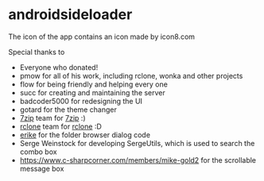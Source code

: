 # androidsideloader

The icon of the app contains an icon made by icon8.com

Special thanks to
 - Everyone who donated!
 - pmow for all of his work, including rclone, wonka and other projects
 - flow for being friendly and helping every one
 - succ for creating and maintaining the server
 - badcoder5000 for redesigning the UI
 - gotard for the theme changer
 - [7zip](https://www.7-zip.org/) team for [7zip](https://www.7-zip.org/) :)
 - [rclone](https://rclone.org/) team for [rclone](https://rclone.org/) :D
 - [erike](https://stackoverflow.com/users/57611/erike) for the folder browser dialog code
 - Serge Weinstock for developing SergeUtils, which is used to search the combo box
 - https://www.c-sharpcorner.com/members/mike-gold2 for the scrollable message box
